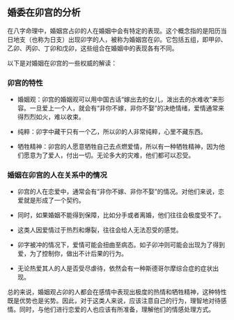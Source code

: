 ## 婚委在卯宫的分析

在八字命理中，婚姻宫占卯的人在婚姻中会有特定的表现。这个概念指的是阳历当日地支（也称为日支）出现卯字的人，被称为婚姻宫在卯。它包括五组，即甲卯、乙卯、丙卯、丁卯和戊卯，这些组合在婚姻中的表现各有不同。

以下是对婚姻在卯宫的一些权威的解读：

### 卯宫的特性

- 婚姻观：卯宫的婚姻观可以用中国古话“嫁出去的女儿，泼出去的水难收”来形容。一旦爱上一个人，就会有“非你不嫁，非你不娶”的决绝情绪，爱情通常来得烈烈如火，难以收束。

- 纯粹：卯字中藏干只有一个乙，所以卯的人非常纯粹，心里不藏东西。

- 牺牲精神：卯宫的人愿意牺牲自己去点燃爱情，所以有一种牺牲精神，因为他们愿意为了爱人，付出一切。无论多大的灾难，他们都可以忍受。

### 婚姻在卯宫的人在关系中的情况

- 卯宫的人在恋爱中，通常会有“非你不嫁、非你不娶”的情况。对他们来说，恋爱就是形成了一个契约。

- 同时，如果婚姻不能得到保障，比如分手或者离婚，他们往往会极度受不了。

- 这类人因爱情过于热烈和爆裂，往往会给人无法忍受的感觉。

- 卯字被冲的情况下，爱情可能会扭曲至病态。如子卯冲则可能会出现为了得到爱，为了控制你，做出不计后果的行为。

- 无论热爱其人的人是否受尽虐待，依然会有一种斯德哥尔摩综合症的症状出现。

总的来说，婚姻观占卯的人都会在感情中表现出极度的热情和牺牲精神，这种特性既是优势也是劣势。因此，对于这类人来说，应该注意自己的行为，理智地对待感情。同时，与他们进行恋爱的人也应该有所准备，理解他们的情感处理方式。